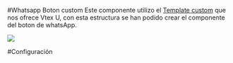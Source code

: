 #Whatsapp Boton custom
Este componente utilizo el [Template custom](http://https://github.com/vtex-apps/react-app-template "Template custom") que nos ofrece Vtex U, con esta estructura se han podido crear el componente del boton de whatsApp.

![](https://github.com/FernandoPachon/component-custom-Button-Whastapp/blob/master/assets/botonwhatsapp.png?raw=true)

#Configuración
